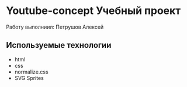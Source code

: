 # Youtube-concept Учебный проект
Работу выполниил: Петрушов Алексей
## Используемые технологии
- html
- css
- normalize.css
- SVG Sprites
